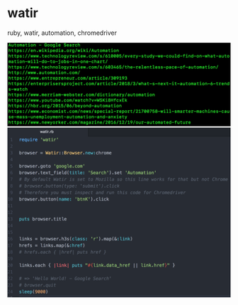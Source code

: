 # watir
ruby, watir, automation, chromedriver


<img src="watirterminal.png" alt="terminal">
<img src="watirscript.png" alt="script">
